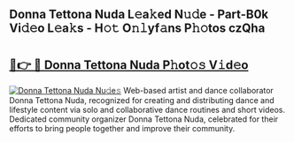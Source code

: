 ## Donna Tettona Nuda L𝚎a𝚔ed N𝚞𝚍e - Part-B0k Vi𝚍𝚎o L𝚎a𝚔s - H𝚘𝚝 O𝚗𝚕yf𝚊ns P𝚑𝚘tos czQha

# <h2><a href="http://kfcj0d0.oniu.top/?m=Donna+Tettona+Nuda">🔗👉 🔴 Donna Tettona Nuda P𝚑ot𝚘𝚜 V𝚒d𝚎o</a></h2>

[![Donna Tettona Nuda Nu𝚍e𝚜](https://i.imgur.com/0qMVB7G.gif)](http://kfcj0d0.oniu.top/?m=Donna+Tettona+Nuda)
Web-based artist and dance collaborator Donna Tettona Nuda, recognized for creating and distributing dance and lifestyle content via solo and collaborative dance routines and short videos. Dedicated community organizer Donna Tettona Nuda, celebrated for their efforts to bring people together and improve their community.  

